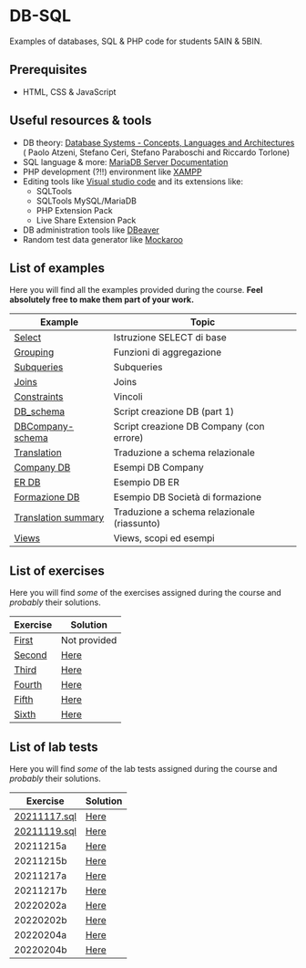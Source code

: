 # DB-SQL

Examples of databases, SQL & PHP code for students 5AIN & 5BIN.

## Prerequisites

* HTML, CSS & JavaScript

## Useful resources & tools

* DB theory: [Database Systems - Concepts, Languages and Architectures](http://dbbook.dia.uniroma3.it/) (
Paolo Atzeni, Stefano Ceri, Stefano Paraboschi and Riccardo Torlone)
* SQL language & more: [MariaDB Server Documentation](https://mariadb.com/kb/en/documentation/)
* PHP development (?!!) environment like [XAMPP](https://www.apachefriends.org/index.html)
* Editing tools like [Visual studio code](https://code.visualstudio.com/) and its extensions like:
  * SQLTools
  * SQLTools MySQL/MariaDB
  * PHP Extension Pack
  * Live Share Extension Pack
* DB administration tools like [DBeaver](https://dbeaver.io/download/)
* Random test data generator like [Mockaroo](https://www.mockaroo.com/)

## List of examples

Here you will find all the examples provided during the course.
**Feel absolutely free to make them part of your work.**

| Example                                                 | Topic                                       |
| ------------------------------------------------------- | ------------------------------------------- |
| [Select](examples/select_basic.md)                      | Istruzione SELECT di base                   |
| [Grouping](examples/select_grouping.md)                 | Funzioni di aggregazione                    |
| [Subqueries](examples/subqueries.md)                    | Subqueries                                  |
| [Joins](examples/joins.md)                              | Joins                                       |
| [Constraints](examples/constraints.md)                  | Vincoli                                     |
| [DB_schema](examples/DB_schema.sql)                     | Script creazione DB (part 1)                |
| [DBCompany-schema](examples/DBCompany-schema.sql)       | Script creazione DB Company (con errore)    |
| [Translation](examples/translation.md)                  | Traduzione a schema relazionale             |
| [Company DB](examples/company/README.md)                | Esempi DB Company                           |
| [ER DB](examples/ERDiagram-schema.sql)                  | Esempio DB ER                               |
| [Formazione DB](examples/Formazione-schema.sql)         | Esempio DB Società di formazione            |
| [Translation summary](examples/translation_summary.sql) | Traduzione a schema relazionale (riassunto) |
| [Views](examples/views.md)                              | Views, scopi ed esempi                      |

## List of exercises

Here you will find *some* of the exercises assigned during the course and *probably* their solutions.

| Exercise                      | Solution                     |
| ----------------------------- | ---------------------------- |
| [First](exercises/first.md)   | Not provided                 |
| [Second](exercises/second.md) | [Here](exercises/second.sql) |
| [Third](exercises/third.md)   | [Here](exercises/third.sql)  |
| [Fourth](exercises/fourth.md) | [Here](exercises/fourth.sql) |
| [Fifth](exercises/fifth.md)   | [Here](exercises/fifth.sql)  |
| [Sixth](exercises/sixth.md)   | [Here](exercises/sixth.sql)  |

## List of lab tests

Here you will find *some* of the lab tests assigned during the course and *probably* their solutions.

| Exercise                           | Solution                             |
| ---------------------------------- | ------------------------------------ |
| [20211117.sql](tests/20211117.sql) | [Here](tests/Soluzione20211117.sql)  |
| [20211119.sql](tests/20211119.sql) | [Here](tests/Soluzione20211119.sql)  |
| 20211215a                          | [Here](tests/Soluzione20211215a.sql) |
| 20211215b                          | [Here](tests/Soluzione20211215b.sql) |
| 20211217a                          | [Here](tests/Soluzione20211217a.sql) |
| 20211217b                          | [Here](tests/Soluzione20211217b.sql) |
| 20220202a                          | [Here](tests/Soluzione20220202a.sql) |
| 20220202b                          | [Here](tests/Soluzione20220202b.sql) |
| 20220204a                          | [Here](tests/Soluzione20220204a.sql) |
| 20220204b                          | [Here](tests/Soluzione20220204b.sql) |
